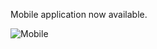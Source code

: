 Mobile application now available.

![Mobile](https://raw.githubusercontent.com/eirex-exchange/blog/master/mobile_early_access/android_banner_light.png)


